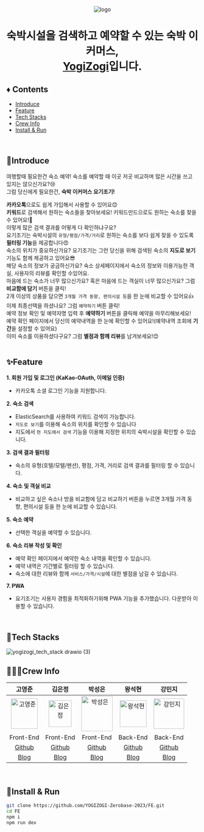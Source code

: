 <p align='center'><img alt='logo' src='https://github.com/YOGIZOGI-Zerobase-2023/FE/assets/116236689/a508c41e-90d7-4cd5-868f-b760d519a916'></p>
<h1 align='center'>숙박시설을 검색하고 예약할 수 있는 숙박 이커머스, <br /> <a href='https://yogizogi.vercel.app/' color='red'>YogiZogi</a>입니다.</h1>

## ♦️ Contents
- [Introduce](#introduce)
- [Feature](#feature)
- [Tech Stacks](#tech-stacks)
- [Crew Info](#crew-info)
- [Install & Run](#install--run)
<br />

## 🎉Introduce
여행할때 필요한건 숙소 예약! 숙소를 예약할 때 이곳 저곳 비교하며 많은 시간을 쓰고 있지는 않으신가요?😢   
그럼 당신에게 필요한건, <strong>숙박 이커머스 요기조기!</strong> 

<strong>카카오톡</strong>으로도 쉽게 가입해서 사용할 수 있어요😊  
<strong>키워드</strong>로 검색해서 원하는 숙소들을 찾아보세요! 키워드만드으로도 원하는 숙소를 찾을 수 있어요!🫢  
이렇게 많은 검색 결과를 어떻게 다 확인하냐구요?  
요기조기는 숙박시설의 `유형/평점/가격/거리`로 원하는 숙소를 보다 쉽게 찾을 수 있도록 <strong>필터링 기능</strong>을 제공합니다😍  
숙소의 위치가 중요하신가요? 요기조기는 그런 당신을 위해 검색된 숙소의 <strong>지도로 보기</strong> 기능도 함께 제공하고 있어요😎  
해당 숙소의 정보가 궁금하신가요? 숙소 상세페이지에서 숙소의 정보와 이용가능한 객실, 사용자의 리뷰를 확인할 수있어요.  
마음에 드는 숙소가 너무 많으신가요? 혹은 마음에 드는 객실이 너무 많으신가요? 그럼 <strong>비교함에 담기</strong> 버튼을 클릭!  
2개 이상의 상품을 담으면 `3개월 가격 동향, 편의시설 등`을 한 눈에 비교할 수 있어요👍   
이제 최종선택을 하셨나요? 그럼 `예약하기` 버튼 클릭!  
예약 정보 확인 및 예약자명 입력 후 <strong>예약하기</strong> 버튼을 클릭해 예약을 마무리해보세요!  
예약 확인 페이지에서 당신의 예약내역을 한 눈에 확인할 수 있어요!(예약내역 조회에 <strong>기간</strong>을 설정할 수 있어요)  
이미 숙소를 이용하셨다구요? 그럼 <strong>별점과 함께 리뷰</strong>를 남겨보세요!😊  
<br />

## ✨Feature
<strong>1. 회원 가입 및 로그인 (KaKao-OAuth, 이메일 인증)</strong>
  - 카카오톡 소셜 로그인 기능을 지원합니다.

<strong>2. 숙소 검색</strong>
  - ElasticSearch를 사용하여 키워드 검색이 가능합니다.
  - `지도로 보기`를 이용해 숙소의 위치를 확인할 수 있습니다
  - 지도에서 `현 지도에서 검색` 기능을 이용해 지정한 위치의 숙박시설을 확인할 수 있습니다.
    
<strong>3. 검색 결과 필터링</strong>
  - 숙소의 유형(호텔/모텔/펜션), 평점, 가격, 거리로 검색 결과를 필터링 할 수 있습니다.

<strong>4. 숙소 및 객실 비교</strong>
  - 비교하고 싶은 숙소나 방을 비교함에 담고 비교하기 버튼을 누르면 3개월 가격 동향, 편의시설 등을 한 눈에 비교할 수 있습니다.

<strong>5. 숙소 예약</strong>
  - 선택한 객실을 예약할 수 있습니다.

<strong>6. 숙소 리뷰 작성 및 확인</strong>
  - 예약 확인 페이지에서 예약한 숙소 내역을 확인할 수 있습니다.
  - 예약 내역은 기간별로 필터링 할 수 있습니다.
  - 숙소에 대한 리뷰와 함께 `서비스/가격/시설`에 대한 별점을 남길 수 있습니다.

<strong>7. PWA</strong>
  - 요기조기는 사용자 경험을 최적화하기위해 PWA 기능을 추가했습니다. 다운받아 이용할 수 있습니다.
<br />

## 🔧Tech Stacks
![yogizogi_tech_stack drawio (3)](https://github.com/YOGIZOGI-Zerobase-2023/FE/assets/116236689/8705ff4a-5526-4392-8eca-f172810ce776)
<br />

## 👩‍👧‍👦Crew Info

|고영준|김은정|박성은|왕석현|강민지|
|:---:|:---:|:---:|:---:|:---:|
|<img src="https://user-images.githubusercontent.com/89354370/159485964-95cade06-01fa-4765-b0ea-5daae66db82b.png" alt="고영준" width=70px height=80px />|<img src="https://github.com/YOGIZOGI-Zerobase-2023/FE/assets/116236689/0b9696da-b45f-48ee-a442-6b317c7926d6" alt="김은정" width=60px height=70px />|<img src="https://user-images.githubusercontent.com/89354370/159486446-3e8bd873-bfaf-4c33-b211-08ac8eee9941.jpg" alt="박성은" width=82px height=92px />|<img src="https://user-images.githubusercontent.com/89354370/159485282-568e61d9-c0da-4f71-914f-5a586f23ba4e.jpg" alt="왕석현" width=70px height=70px />|<img src="https://user-images.githubusercontent.com/89354370/159486647-926d1dd2-5a52-4fc6-8944-3da6cb88748c.jpg" alt="강민지" width=80px height=80px />|
|Front-End|Front-End|Front-End|Back-End|Back-End|
|[Github](https://github.com/cloudedpanther)|[Github](https://github.com/Ryomi-j)|[Github](https://github.com/bbung95)|[Github](https://github.com/wsh096)|[Github](https://github.com/pumkinni)|
|[Blog](https://blog.naver.com/cloudedpanther)|[Blog](https://premubo.tistory.com/)|[Blog](https://velog.io/@bbung)|[Blog](https://velog.io/@wsh096)|[Blog](https://pumkinni.tistory.com/)|
<br/>


## 🔨Install & Run

```bash
git clone https://github.com/YOGIZOGI-Zerobase-2023/FE.git
cd FE
npm i
npm run dev
```
